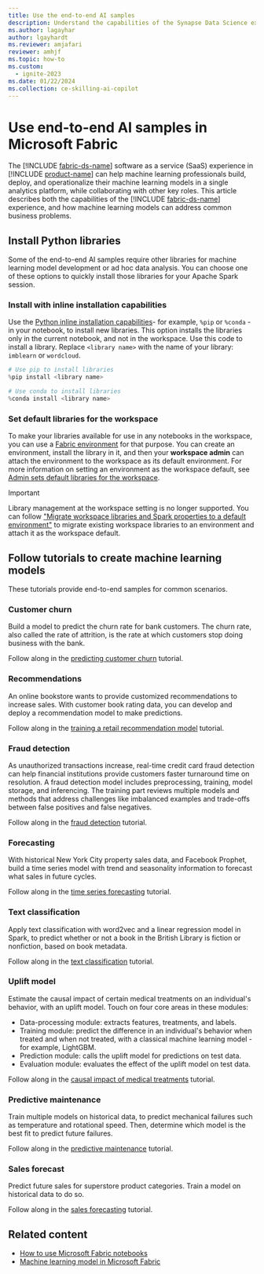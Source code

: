 ```yaml
---
title: Use the end-to-end AI samples
description: Understand the capabilities of the Synapse Data Science experience and examples of how machine learning models can address your common business problems.
ms.author: lagayhar 
author: lgayhardt
ms.reviewer: amjafari
reviewer: amhjf
ms.topic: how-to
ms.custom:
  - ignite-2023
ms.date: 01/22/2024
ms.collection: ce-skilling-ai-copilot
---
```


# Use end-to-end AI samples in Microsoft Fabric

The [!INCLUDE [fabric-ds-name](includes/fabric-ds-name.md)] software as a service (SaaS) experience in [!INCLUDE [product-name](../includes/product-name.md)] can help machine learning professionals build, deploy, and operationalize their machine learning models in a single analytics platform, while collaborating with other key roles. This article describes both the capabilities of the [!INCLUDE [fabric-ds-name](includes/fabric-ds-name.md)] experience, and how machine learning models can address common business problems.

## Install Python libraries

Some of the end-to-end AI samples require other libraries for machine learning model development or ad hoc data analysis. You can choose one of these options to quickly install those libraries for your Apache Spark session.

### Install with inline installation capabilities

Use the [Python inline installation capabilities](../data-engineering/library-management.md#python-in-line-installation)- for example, `%pip` or `%conda` - in your notebook, to install new libraries. This option installs the libraries only in the current notebook, and not in the workspace. Use this code to install a library. Replace `<library name>` with the name of your library: `imblearn` or `wordcloud`.

```python
# Use pip to install libraries
%pip install <library name>

# Use conda to install libraries
%conda install <library name>
```

### Set default libraries for the workspace

To make your libraries available for use in any notebooks in the workspace, you can use a [Fabric environment](https://aka.ms/fabric/create-environment) for that purpose. You can create an environment, install the library in it, and then your __workspace admin__ can attach the environment to the workspace as its default environment. For more information on setting an environment as the workspace default, see [Admin sets default libraries for the workspace](../data-engineering/library-management.md#scenario-1-admin-sets-default-libraries-for-the-workspace).

> [!IMPORTANT]
> Library management at the workspace setting is no longer supported. You can follow ["Migrate workspace libraries and Spark properties to a default environment"](../data-engineering/environment-workspace-migration.md) to migrate existing workspace libraries to an environment and attach it as the workspace default.

## Follow tutorials to create machine learning models

These tutorials provide end-to-end samples for common scenarios.

### Customer churn

Build a model to predict the churn rate for bank customers. The churn rate, also called the rate of attrition, is the rate at which customers stop doing business with the bank.

Follow along in the [predicting customer churn](customer-churn.md) tutorial.

### Recommendations

An online bookstore wants to provide customized recommendations to increase sales. With customer book rating data, you can develop and deploy a recommendation model to make predictions.

Follow along in the [training a retail recommendation model](retail-recommend-model.md) tutorial.

### Fraud detection

As unauthorized transactions increase, real-time credit card fraud detection can help financial institutions provide customers faster turnaround time on resolution. A fraud detection model includes preprocessing, training, model storage, and inferencing. The training part reviews multiple models and methods that address challenges like imbalanced examples and trade-offs between false positives and false negatives.

Follow along in the [fraud detection](fraud-detection.md) tutorial.

### Forecasting

With historical New York City property sales data, and Facebook Prophet, build a time series model with trend and seasonality information to forecast what sales in future cycles.

Follow along in the [time series forecasting](time-series-forecasting.md) tutorial.

### Text classification

Apply text classification with word2vec and a linear regression model in Spark, to predict whether or not a book in the British Library is fiction or nonfiction, based on book metadata.

Follow along in the [text classification](title-genre-classification.md) tutorial.

### Uplift model

Estimate the causal impact of certain medical treatments on an individual's behavior, with an uplift model. Touch on four core areas in these modules:

- Data-processing module: extracts features, treatments, and labels.
- Training module: predict the difference in an individual's behavior when treated and when not treated, with a classical machine learning model - for example, LightGBM.
- Prediction module: calls the uplift model for predictions on test data.
- Evaluation module: evaluates the effect of the uplift model on test data.

Follow along in the [causal impact of medical treatments](uplift-modeling.md) tutorial.

### Predictive maintenance

Train multiple models on historical data, to predict mechanical failures such as temperature and rotational speed. Then, determine which model is the best fit to predict future failures.

Follow along in the [predictive maintenance](predictive-maintenance.md) tutorial.

### Sales forecast

Predict future sales for superstore product categories. Train a model on historical data to do so.

Follow along in the [sales forecasting](sales-forecasting.md) tutorial.

## Related content

- [How to use Microsoft Fabric notebooks](../data-engineering/how-to-use-notebook.md)
- [Machine learning model in Microsoft Fabric](machine-learning-model.md)